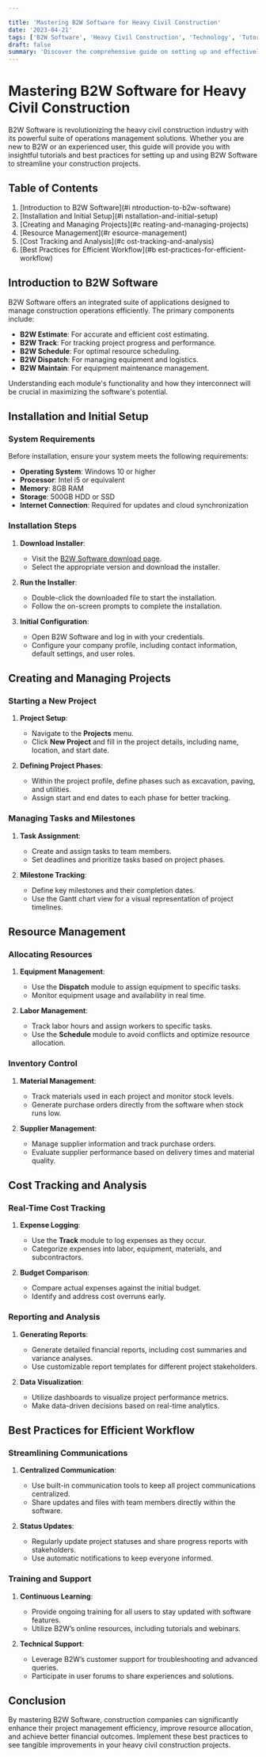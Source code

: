 ```yaml
---

title: 'Mastering B2W Software for Heavy Civil Construction'
date: '2023-04-21'
tags: ['B2W Software', 'Heavy Civil Construction', 'Technology', 'Tutorial']
draft: false
summary: 'Discover the comprehensive guide on setting up and effectively using B2W Software for heavy civil construction projects, optimizing workflows and enhancing productivity.'
---
```


# Mastering B2W Software for Heavy Civil Construction

B2W Software is revolutionizing the heavy civil construction industry with its powerful suite of operations management solutions. Whether you are new to B2W or an experienced user, this guide will provide you with insightful tutorials and best practices for setting up and using B2W Software to streamline your construction projects.

## Table of Contents

1. [Introduction to B2W Software](#i  ntroduction-to-b2w-software)
2. [Installation and Initial Setup](#i  nstallation-and-initial-setup)
3. [Creating and Managing Projects](#c  reating-and-managing-projects)
4. [Resource Management](#r  esource-management)
5. [Cost Tracking and Analysis](#c  ost-tracking-and-analysis)
6. [Best Practices for Efficient Workflow](#b  est-practices-for-efficient-workflow)

## Introduction to B2W Software

B2W Software offers an integrated suite of applications designed to manage construction operations efficiently. The primary components include:

- **B2W Estimate**: For accurate and efficient cost estimating.
- **B2W Track**: For tracking project progress and performance.
- **B2W Schedule**: For optimal resource scheduling.
- **B2W Dispatch**: For managing equipment and logistics.
- **B2W Maintain**: For equipment maintenance management.

Understanding each module's functionality and how they interconnect will be crucial in maximizing the software's potential.

## Installation and Initial Setup

### System Requirements

Before installation, ensure your system meets the following requirements:
- **Operating System**: Windows 10 or higher
- **Processor**: Intel i5 or equivalent
- **Memory**: 8GB RAM
- **Storage**: 500GB HDD or SSD
- **Internet Connection**: Required for updates and cloud synchronization

### Installation Steps

1. **Download Installer**:
   - Visit the [B2W Software download page](https://www.b2wsoftware.com/download).
   - Select the appropriate version and download the installer.

2. **Run the Installer**:
   - Double-click the downloaded file to start the installation.
   - Follow the on-screen prompts to complete the installation.

3. **Initial Configuration**:
   - Open B2W Software and log in with your credentials.
   - Configure your company profile, including contact information, default settings, and user roles.

## Creating and Managing Projects

### Starting a New Project

1. **Project Setup**:
   - Navigate to the **Projects** menu.
   - Click **New Project** and fill in the project details, including name, location, and start date.

2. **Defining Project Phases**:
   - Within the project profile, define phases such as excavation, paving, and utilities.
   - Assign start and end dates to each phase for better tracking.

### Managing Tasks and Milestones

1. **Task Assignment**:
   - Create and assign tasks to team members.
   - Set deadlines and prioritize tasks based on project phases.

2. **Milestone Tracking**:
   - Define key milestones and their completion dates.
   - Use the Gantt chart view for a visual representation of project timelines.

## Resource Management

### Allocating Resources

1. **Equipment Management**:
   - Use the **Dispatch** module to assign equipment to specific tasks.
   - Monitor equipment usage and availability in real time.

2. **Labor Management**:
   - Track labor hours and assign workers to specific tasks.
   - Use the **Schedule** module to avoid conflicts and optimize resource allocation.

### Inventory Control

1. **Material Management**:
   - Track materials used in each project and monitor stock levels.
   - Generate purchase orders directly from the software when stock runs low.

2. **Supplier Management**:
   - Manage supplier information and track purchase orders.
   - Evaluate supplier performance based on delivery times and material quality.

## Cost Tracking and Analysis

### Real-Time Cost Tracking

1. **Expense Logging**:
   - Use the **Track** module to log expenses as they occur.
   - Categorize expenses into labor, equipment, materials, and subcontractors.

2. **Budget Comparison**:
   - Compare actual expenses against the initial budget.
   - Identify and address cost overruns early.

### Reporting and Analysis

1. **Generating Reports**:
   - Generate detailed financial reports, including cost summaries and variance analyses.
   - Use customizable report templates for different project stakeholders.

2. **Data Visualization**:
   - Utilize dashboards to visualize project performance metrics.
   - Make data-driven decisions based on real-time analytics.

## Best Practices for Efficient Workflow

### Streamlining Communications

1. **Centralized Communication**:
   - Use built-in communication tools to keep all project communications centralized.
   - Share updates and files with team members directly within the software.

2. **Status Updates**:
   - Regularly update project statuses and share progress reports with stakeholders.
   - Use automatic notifications to keep everyone informed.

### Training and Support

1. **Continuous Learning**:
   - Provide ongoing training for all users to stay updated with software features.
   - Utilize B2W’s online resources, including tutorials and webinars.

2. **Technical Support**:
   - Leverage B2W’s customer support for troubleshooting and advanced queries.
   - Participate in user forums to share experiences and solutions.

## Conclusion

By mastering B2W Software, construction companies can significantly enhance their project management efficiency, improve resource allocation, and achieve better financial outcomes. Implement these best practices to see tangible improvements in your heavy civil construction projects.